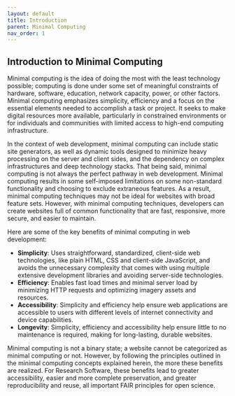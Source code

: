 ```yaml
---
layout: default
title: Introduction
parent: Minimal Computing
nav_order: 1
---
```


## Introduction to Minimal Computing

Minimal computing is the idea of doing the most with the least technology possible; computing is done under some set of meaningful constraints of hardware, software, education, network capacity, power, or other factors. Minimal computing emphasizes simplicity, efficiency and a focus on the essential elements needed to accomplish a task or project. It seeks to make digital resources more available, particularly in constrained environments or for individuals and communities with limited access to high-end computing infrastructure.  

In the context of web development, minimal computing can include static site generators, as well as dynamic tools designed to minimize heavy processing on the server and client sides, and the dependency on complex infrastructures and deep technology stacks. That being said, minimal computing is not always the perfect pathway in web development. Minimal computing results in some self-imposed limitations on some non-standard functionality and choosing to exclude extraneous features. As a result, minimal computing techniques may not be ideal for websites with broad feature sets. However, with minimal computing techniques, developers can create websites full of common functionality that are fast, responsive, more secure, and easier to maintain.  

Here are some of the key benefits of minimal computing in web development:  

- **Simplicity**: Uses straightforward, standardized, client-side web technologies, like plain HTML, CSS and client-side JavaScript, and avoids the unnecessary complexity that comes with using multiple extensive development libraries and avoiding server-side technologies.  
- **Efficiency**: Enables fast load times and minimal server load by minimizing HTTP requests and optimizing imagery assets and resources.  
- **Accessibility**: Simplicity and efficiency help ensure web applications are accessible to users with different levels of internet connectivity and device capabilities.
- **Longevity**: Simplicity, efficiency and accessibility help ensure little to no maintenance is required, making for long-lasting, durable websites.

Minimal computing is not a binary state; a website cannot be categorized as minimal computing or not. However, by following the principles outlined in the minimal computing concepts explained herein, the more these benefits are realized. For Research Software, these benefits lead to greater accessibility, easier and more complete preservation, and greater reproducibility and reuse, all important FAIR principles for open science.
